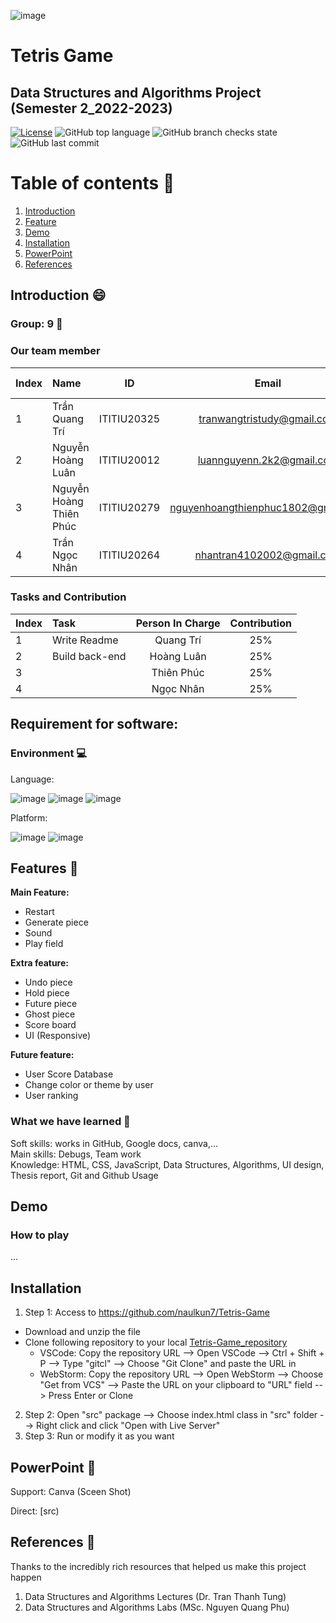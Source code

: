 ![image](https://scontent.fsgn20-1.fna.fbcdn.net/v/t1.6435-9/89227924_2886016274945769_1382393519808708608_n.png?_nc_cat=104&ccb=1-7&_nc_sid=e3f864&_nc_ohc=ZfnQXr4v5w4AX9Ww-GK&_nc_ht=scontent.fsgn20-1.fna&oh=00_AfCm2n4SLp2oYFEUjc_NswbUSdIyy2gZbyBum3D0qLIltw&oe=649AF0DD)
# Tetris Game
## Data Structures and Algorithms Project (Semester 2_2022-2023)

[![License](https://img.shields.io/badge/license-MIT-green)](./LICENSE) ![GitHub top language](https://img.shields.io/github/languages/top/naulkun7/Tetris-Game) ![GitHub branch checks state](https://img.shields.io/github/checks-status/naulkun7/Tetris-Game/main)
![GitHub last commit](https://img.shields.io/github/last-commit/naulkun7/Tetris-Game)

# Table of contents :round_pushpin:  

1. [Introduction](#introduction)
2. [Feature](#features)
3. [Demo](#demo)
4. [Installation](#installation)
5. [PowerPoint](#powerPoint)
6. [References](#references)

## Introduction <a name="introduction"></a> :smile:
### Group: 9 :star_struck:
### Our team member
| Index | Name                   |     ID      |              Email               | Github account             |
|:------|:-----------------------|:-----------:|:--------------------------------:|:---------------------------|
| 1     | Trần Quang Trí | ITITIU20325 | tranwangtristudy@gmail.com | WangTris |
| 2     | Nguyễn Hoàng Luân | ITITIU20012 | luannguyenn.2k2@gmail.com | naulkun7 |
| 3     | Nguyễn Hoàng Thiên Phúc  | ITITIU20279 | nguyenhoangthienphuc1802@gmail.com |   thienphuc1802 |
| 4     | Trần Ngọc Nhân | ITITIU20264 | nhantran4102002@gmail.com | petertran410 |           

### Tasks and Contribution 
| Index | Task                                                         | Person In Charge | Contribution |
|:------|:-------------------------------------------------------------|:--------------:|:------------:|
| 1     | Write Readme      |   Quang Trí    |          25%      |
| 2     | Build back-end     |   Hoàng Luân   |          25%      |
| 3     |    |  Thiên Phúc     |      25%          |
| 4     |  |     Ngọc Nhân     |          25%      |  

## Requirement for software:  

### Environment :computer:
Language:  

![image](https://img.shields.io/badge/HTML5-E34F26?style=for-the-badge&logo=html5&logoColor=white)
![image](https://img.shields.io/badge/CSS3-1572B6?style=for-the-badge&logo=css3&logoColor=white)
![image](https://img.shields.io/badge/JavaScript-F7DF1E?style=for-the-badge&logo=javascript&logoColor=black)

Platform:    
  
![image](https://img.shields.io/badge/Visual_Studio_Code-0078D4?style=for-the-badge&logo=visual%20studio%20code&logoColor=white) 
![image](https://img.shields.io/badge/WebStorm-000000?style=for-the-badge&logo=WebStorm&logoColor=white)
## Features <a name="features"></a> :star2:
**Main Feature:**  
- Restart
- Generate piece
- Sound 
- Play field

**Extra feature:**  
- Undo piece
- Hold piece
- Future piece
- Ghost piece
- Score board
- UI (Responsive)

**Future feature:**
- User Score Database
- Change color or theme by user
- User ranking

### What we have learned :pencil: 
Soft skills: works in GitHub, Google docs, canva,...  
Main skills: Debugs, Team work  
Knowledge: HTML, CSS, JavaScript, Data Structures, Algorithms, UI design, Thesis report, Git and Github Usage

## Demo <a name="demo"></a>  
### How to play
...

## Installation <a name="installation"></a> 
1. Step 1: Access to https://github.com/naulkun7/Tetris-Game
- Download and unzip the file
- Clone following repository to your local  [Tetris-Game_repository](https://github.com/naulkun7/Tetris-Game.git)     
    + VSCode: Copy the repository URL --> Open VSCode --> Ctrl + Shift + P --> Type "gitcl" --> Choose "Git Clone" and paste the URL in   
    + WebStorm: Copy the repository URL --> Open WebStorm --> Choose "Get from VCS" --> Paste the URL on your clipboard to "URL" field --> Press Enter or Clone
2. Step 2: Open "src" package --> Choose index.html class in "src" folder  --> Right click and click "Open with Live Server"
3. Step 3: Run or modify it as you want
## PowerPoint <a name="powerPoint"></a> 📖
   Support: Canva
   (Sceen Shot)
   
   Direct: [src)
   
## References <a name="references"></a> :book:
Thanks to the incredibly rich resources that helped us make this project happen 
1. Data Structures and Algorithms Lectures (Dr. Tran Thanh Tung)
2. Data Structures and Algorithms Labs (MSc. Nguyen Quang Phu)
